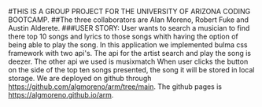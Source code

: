 #THIS IS A GROUP PROJECT FOR THE UNIVERSITY OF ARIZONA CODING BOOTCAMP.
##The three collaborators are Alan Moreno, Robert Fuke and Austin Alderete.
###USER STORY: User wants to search a musician to find there top 10 songs and lyrics to those songs whith having the option of being able to play the song. 
In this application we implemented bulma css framework with two api's. 
The api for the artist search and play the song is deezer.
The other api we used is musixmatch
When user clicks the button on the side of the top ten songs presented, the song it will be stored in local storage.
We are deployed on github through https://github.com/algmoreno/arm/tree/main.
The github pages is https://algmoreno.github.io/arm.
